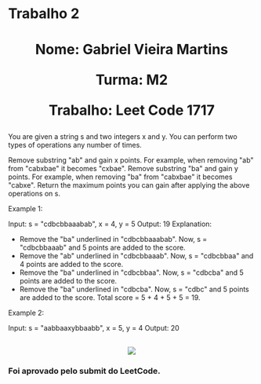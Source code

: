 # Trabalho 2

<h1 align="center" >
  <p> Nome: Gabriel Vieira Martins</p>
  <p>Turma: M2</p>
  <p>Trabalho: Leet Code 1717</p>
</h1>

<p>
  You are given a string s and two integers x and y. You can perform two types of operations any number of times.

Remove substring "ab" and gain x points.
For example, when removing "ab" from "cabxbae" it becomes "cxbae".
Remove substring "ba" and gain y points.
For example, when removing "ba" from "cabxbae" it becomes "cabxe".
Return the maximum points you can gain after applying the above operations on s.
</p>

<p>
  Example 1:

Input: s = "cdbcbbaaabab", x = 4, y = 5
Output: 19
Explanation:
- Remove the "ba" underlined in "cdbcbbaaabab". Now, s = "cdbcbbaaab" and 5 points are added to the score.
- Remove the "ab" underlined in "cdbcbbaaab". Now, s = "cdbcbbaa" and 4 points are added to the score.
- Remove the "ba" underlined in "cdbcbbaa". Now, s = "cdbcba" and 5 points are added to the score.
- Remove the "ba" underlined in "cdbcba". Now, s = "cdbc" and 5 points are added to the score.
Total score = 5 + 4 + 5 + 5 = 19.
</p>
<p>
Example 2:

Input: s = "aabbaaxybbaabb", x = 5, y = 4
Output: 20
</p>

<h2 align="center">
  <img src = "https://i.imgur.com/a5ZpSjv.png" />
</h2>

<h3 allign = "left">
  <p>
    Foi aprovado pelo submit do LeetCode.
  </p>
</h3>
